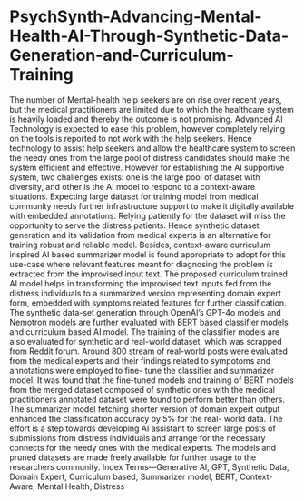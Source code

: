 # PsychSynth-Advancing-Mental-Health-AI-Through-Synthetic-Data-Generation-and-Curriculum-Training
The number of Mental-health help seekers are on
rise over recent years, but the medical practitioners are limited
due to which the healthcare system is heavily loaded and
thereby the outcome is not promising. Advanced AI Technology
is expected to ease this problem, however completely relying on
the tools is reported to not work with the help seekers. Hence
technology to assist help seekers and allow the healthcare system
to screen the needy ones from the large pool of distress candidates
should make the system efficient and effective. However for
establishing the AI supportive system, two challenges exists: one
is the large pool of dataset with diversity, and other is the
AI model to respond to a context-aware situations. Expecting
large dataset for training model from medical community needs
further infrastructure support to make it digitally available with
embedded annotations. Relying patiently for the dataset will miss
the opportunity to serve the distress patients. Hence synthetic
dataset generation and its validation from medical experts is
an alternative for training robust and reliable model. Besides,
context-aware curriculum inspired AI based summarizer model
is found appropriate to adopt for this use-case where relevant
features meant for diagnosing the problem is extracted from the
improvised input text. The proposed curriculum trained AI model
helps in transforming the improvised text inputs fed from the
distress individuals to a summarized version representing domain
expert form, embedded with symptoms related features for
further classification. The synthetic data-set generation through
OpenAI’s GPT-4o models and Nemotron models are further
evaluated with BERT based classifier models and curriculum
based AI model. The training of the classifier models are
also evaluated for synthetic and real-world dataset, which was
scrapped from Reddit forum. Around 800 stream of real-world
posts were evaluated from the medical experts and their findings
related to sympotoms and annotations were employed to fine-
tune the classifier and summarizer model. It was found that the
fine-tuned models and training of BERT models from the merged
dataset composed of synthetic ones with the medical practitioners
annotated dataset were found to perform better than others. The
summarizer model fetching shorter version of domain expert
output enhanced the classification accuracy by 5% for the real-
world data. The effort is a step towards developing AI assistant
to screen large posts of submissions from distress individuals and
arrange for the necessary connects for the needy ones with the
medical experts. The models and pruned datasets are made freely
available for further usage to the researchers community.
Index Terms—Generative AI, GPT, Synthetic Data, Domain
Expert, Curriculum based, Summarizer model, BERT, Context-
Aware, Mental Health, Distress
